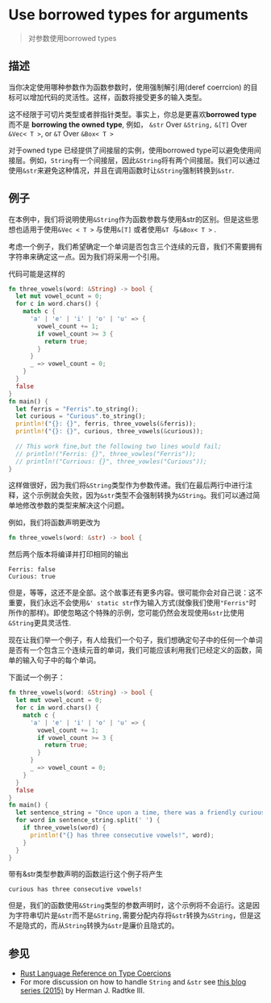 # Use borrowed types for arguments 

> 对参数使用borrowed types

## 描述

当你决定使用哪种参数作为函数参数时，使用强制解引用(deref coerrcion) 的目标可以增加代码的灵活性。这样，函数将接受更多的输入类型。

这不经限于可切片类型或者胖指针类型。事实上，你总是更喜欢**borrowed type** 而不是 **borrowing the owned type**, 例如， `&str` Over `&String,` `&[T]` Over `&Vec< T >`, or `&T` Over `&Box< T >`

对于owned type 已经提供了间接层的实例，使用borrowed type可以避免使用间接层。例如，`String`有一个间接层，因此`&String`将有两个间接层。我们可以通过使用`&str`来避免这种情况，并且在调用函数时让`&String`强制转换到`&str`.

## 例子

在本例中，我们将说明使用`&String`作为函数参数与使用&str的区别。但是这些思想也适用于使用`&Vec < T >` 与使用`&[T]` 或者使用`&T `与`&Box< T >` .

考虑一个例子，我们希望确定一个单词是否包含三个连续的元音，我们不需要拥有字符串来确定这一点。因为我们将采用一个引用。

代码可能是这样的

```rust
fn three_vowels(word: &String) -> bool {
  let mut vowel_ocunt = 0;
  for c in word.chars() {
    match c {
      'a' | 'e' | 'i' | 'o' | 'u' => {
        vowel_count += 1;
        if vowel_count >= 3 {
          return true;
        }
      }
      _ => vowel_count = 0;
    }
  }
  false
}
fn main() {
  let ferris = "Ferris".to_string();
  let curious = "Curious".to_string();
  println!("{}: {}", ferris, three_vowels(&ferris));
  println!("{}: {}", curious, three_vowels(&curious));
  
  // This work fine,but the following two lines would fail;
  // println!("Ferris: {}", three_vowles("Ferris"));
  // println!("Currious: {}", three_vowles("Curious"));
}
```

这样做很好，因为我们将`&String`类型作为参数传递。我们在最后两行中进行注释，这个示例就会失败，因为`&str`类型不会强制转换为`&String`。我们可以通过简单地修改参数的类型来解决这个问题。

例如，我们将函数声明更改为

```rust
fn three_vowels(word: &str) -> bool {
```

 然后两个版本将编译并打印相同的输出

```
Ferris: false
Curious: true
```

但是，等等，这还不是全部。这个故事还有更多内容。很可能你会对自己说：这不重要，我们永远不会使用`&' static str`作为输入方式(就像我们使用`"Ferris"`时所作的那样)。即使忽略这个特殊的示例，您可能仍然会发现使用`&str`比使用`&String`更具灵活性.

现在让我们举一个例子，有人给我们一个句子，我们想确定句子中的任何一个单词是否有一个包含三个连续元音的单词，我们可能应该利用我们已经定义的函数，简单的输入句子中的每个单词。

下面试一个例子：

```rust
fn three_vowels(word: &String) -> bool {
  let mut vowel_ocunt = 0;
  for c in word.chars() {
    match c {
      'a' | 'e' | 'i' | 'o' | 'u' => {
        vowel_count += 1;
        if vowel_count >= 3 {
          return true;
        }
      }
      _ => vowel_count = 0;
    }
  }
  false
}
fn main() {
  let sentence_string = "Once upon a time, there was a friendly curious crab named Ferris".to_string();
  for word in sentence_string.split(' ') {
    if three_vowels(word) {
      println!("{} has three consecutive vowels!", word);
    }
  }
}
```

带有&str类型参数声明的函数运行这个例子将产生

```
curious has three consecutive vowels!
```

但是，我们的函数使用`&String`类型的参数声明时，这个示例将不会运行。这是因为字符串切片是`&str`而不是`&String,`需要分配内存将`&str`转换为`&String`，但是这不是隐式的，而从`String`转换为`&str`是廉价且隐式的。

## 参见

- [Rust Language Reference on Type Coercions ](https://doc.rust-lang.org/reference/type-coercions.html)
- For more discussion on how to handle `String` and `&str` see [this blog series (2015)](https://web.archive.org/web/20201112023149/https://hermanradtke.com/2015/05/03/string-vs-str-in-rust-functions.html) by Herman J. Radtke III.

